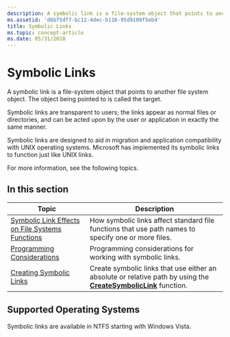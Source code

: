```yaml
---
description: A symbolic link is a file-system object that points to another file system object. The object being pointed to is called the target.
ms.assetid: 'd6bf5df7-bc12-4dec-b116-95d9109f5eb4'
title: Symbolic Links
ms.topic: concept-article
ms.date: 05/31/2018
---
```


# Symbolic Links

A symbolic link is a file-system object that points to another file system object. The object being pointed to is called the target.

Symbolic links are transparent to users; the links appear as normal files or directories, and can be acted upon by the user or application in exactly the same manner.

Symbolic links are designed to aid in migration and application compatibility with UNIX operating systems. Microsoft has implemented its symbolic links to function just like UNIX links.

For more information, see the following topics.

## In this section



| Topic                                                                                                             | Description                                                                                                                                           |
|-------------------------------------------------------------------------------------------------------------------|-------------------------------------------------------------------------------------------------------------------------------------------------------|
| [Symbolic Link Effects on File Systems Functions](symbolic-link-effects-on-file-systems-functions.md)<br/> | How symbolic links affect standard file functions that use path names to specify one or more files.<br/>                                        |
| [Programming Considerations](symbolic-link-programming-considerations.md)<br/>                             | Programming considerations for working with symbolic links.<br/>                                                                                |
| [Creating Symbolic Links](creating-symbolic-links.md)<br/>                                                 | Create symbolic links that use either an absolute or relative path by using the [**CreateSymbolicLink**](/windows/desktop/api/WinBase/nf-winbase-createsymboliclinka) function.<br/> |



 

## Supported Operating Systems

Symbolic links are available in NTFS starting with Windows Vista.

 

 




